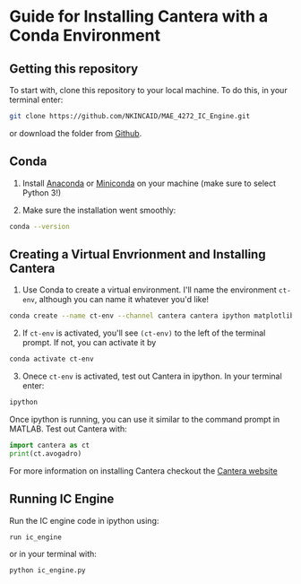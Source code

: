 Guide for Installing Cantera with a Conda Environment
=========

Getting this repository
---------
To start with, clone this repository to your local machine. To do this, in your terminal enter:
```bash
git clone https://github.com/NKINCAID/MAE_4272_IC_Engine.git
```
or download the folder from [Github](https://github.com/NKINCAID/MAE_4272_IC_Engine).

Conda
---------
1. Install [Anaconda](https://www.anaconda.com/download/) or [Miniconda](https://docs.conda.io/en/latest/miniconda.html) on your machine (make sure to select Python 3!)

2. Make sure the installation went smoothly:
```bash
conda --version
```

Creating a Virtual Envrionment and Installing Cantera
---------

1. Use Conda to create a virtual environment. I'll name the environment `ct-env`, although you can name it whatever you'd like!
```bash
conda create --name ct-env --channel cantera cantera ipython matplotlib jupyter scipy
```
2. If `ct-env` is activated, you'll see `(ct-env)` to the left of the terminal prompt. If not, you can activate it by
```bash
conda activate ct-env
```

3. Onece `ct-env` is activated, test out Cantera in ipython. In your terminal enter:
```bash
ipython
```
Once ipython is running, you can use it similar to the command prompt in MATLAB. Test out Cantera with:
```python
import cantera as ct
print(ct.avogadro)
```

For more information on installing Cantera checkout the [Cantera website](https://cantera.org/install/conda-install.html#sec-install-conda) 

Running IC Engine
---------
Run the IC engine code in ipython using:
```python
run ic_engine
```
or in your terminal with:
```bash
python ic_engine.py
```